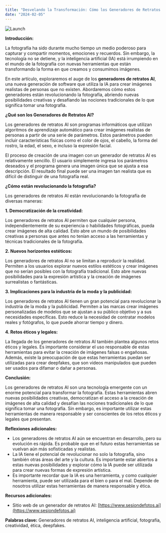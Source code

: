 ```yaml
---
title: "Desvelando la Transformación: Cómo los Generadores de Retratos con Inteligencia Artificial Revolucionan la Fotografía"
date: "2024-02-05"
---
```


![Launch](/ai.jpg)

**Introducción:**

La fotografía ha sido durante mucho tiempo un medio poderoso para capturar y compartir momentos, emociones y recuerdos. Sin embargo, la tecnología no se detiene, y la inteligencia artificial (IA) está irrumpiendo en el mundo de la fotografía con nuevas herramientas que están transformando la forma en que creamos y consumimos imágenes.

En este artículo, exploraremos el auge de los **generadores de retratos AI**, una nueva generación de software que utiliza la IA para crear imágenes realistas de personas que no existen. Abordaremos cómo estos generadores están revolucionando la fotografía, abriendo nuevas posibilidades creativas y desafiando las nociones tradicionales de lo que significa tomar una fotografía.

**¿Qué son los Generadores de Retratos AI?**

Los generadores de retratos AI son programas informáticos que utilizan algoritmos de aprendizaje automático para crear imágenes realistas de personas a partir de una serie de parámetros. Estos parámetros pueden incluir características físicas como el color de ojos, el cabello, la forma del rostro, la edad, el sexo, e incluso la expresión facial.

El proceso de creación de una imagen con un generador de retratos AI es relativamente sencillo. El usuario simplemente ingresa los parámetros deseados y el programa genera una imagen única que se ajusta a esa descripción. El resultado final puede ser una imagen tan realista que es difícil de distinguir de una fotografía real.

**¿Cómo están revolucionando la fotografía?**

Los generadores de retratos AI están revolucionando la fotografía de diversas maneras:

**1. Democratización de la creatividad:**

Los generadores de retratos AI permiten que cualquier persona, independientemente de su experiencia o habilidades fotográficas, pueda crear imágenes de alta calidad. Esto abre un mundo de posibilidades creativas a personas que antes no tenían acceso a las herramientas y técnicas tradicionales de la fotografía.

**2. Nuevos horizontes estéticos:**

Los generadores de retratos AI no se limitan a reproducir la realidad. Permiten a los usuarios explorar nuevos estilos estéticos y crear imágenes que no serían posibles con la fotografía tradicional. Esto abre nuevas posibilidades para la expresión artística y la creación de imágenes surrealistas o fantásticas.

**3. Implicaciones para la industria de la moda y la publicidad:**

Los generadores de retratos AI tienen un gran potencial para revolucionar la industria de la moda y la publicidad. Permiten a las marcas crear imágenes personalizadas de modelos que se ajustan a su público objetivo y a sus necesidades específicas. Esto reduce la necesidad de contratar modelos reales y fotógrafos, lo que puede ahorrar tiempo y dinero.

**4. Retos éticos y legales:**

La llegada de los generadores de retratos AI también plantea algunos retos éticos y legales. Es importante considerar el uso responsable de estas herramientas para evitar la creación de imágenes falsas o engañosas. Además, existe la preocupación de que estas herramientas puedan ser utilizadas para crear deepfakes, que son videos manipulados que pueden ser usados para difamar o dañar a personas.

**Conclusión:**

Los generadores de retratos AI son una tecnología emergente con un enorme potencial para transformar la fotografía. Estas herramientas abren nuevas posibilidades creativas, democratizan el acceso a la creación de imágenes de alta calidad y desafían las nociones tradicionales de lo que significa tomar una fotografía. Sin embargo, es importante utilizar estas herramientas de manera responsable y ser conscientes de los retos éticos y legales que presentan.

**Reflexiones adicionales:**

- Los generadores de retratos AI aún se encuentran en desarrollo, pero su evolución es rápida. Es probable que en el futuro estas herramientas se vuelvan aún más sofisticadas y realistas.
- La IA tiene el potencial de revolucionar no solo la fotografía, sino también otras áreas del arte y la cultura. Es importante estar abiertos a estas nuevas posibilidades y explorar cómo la IA puede ser utilizada para crear nuevas formas de expresión artística.
- Es importante recordar que la IA es una herramienta, y como cualquier herramienta, puede ser utilizada para el bien o para el mal. Depende de nosotros utilizar estas herramientas de manera responsable y ética.

**Recursos adicionales:**

- Sitio web de un generador de retratos AI: [https://www.sesiondefotos.ai](https://www.sesiondefotos.ai)

**Palabras clave:** Generadores de retratos AI, inteligencia artificial, fotografía, creatividad, ética, deepfakes.
